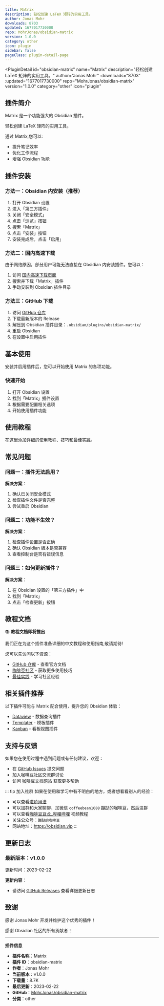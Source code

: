 ```yaml
---
title: Matrix
description: 轻松创建 LaTeX 矩阵的实用工具。
author: Jonas Mohr
downloads: 8703
updated: 1677017730000
repo: MohrJonas/obsidian-matrix
version: 1.0.0
category: other
icon: plugin
sidebar: false
pageClass: plugin-detail-page
---
```


<PluginDetail
  id="obsidian-matrix"
  name="Matrix"
  description="轻松创建 LaTeX 矩阵的实用工具。"
  author="Jonas Mohr"
  :downloads="8703"
  :updated="1677017730000"
  repo="MohrJonas/obsidian-matrix"
  version="1.0.0"
  category="other"
  icon="plugin"
>

<!-- AUTO_GENERATED_START -->
## 插件简介

Matrix 是一个功能强大的 Obsidian 插件。

轻松创建 LaTeX 矩阵的实用工具。

通过 Matrix,您可以:

- 提升笔记效率
- 优化工作流程
- 增强 Obsidian 功能

<!-- AUTO_GENERATED_END -->

<!-- AUTO_GENERATED_START -->
## 插件安装

### 方法一：Obsidian 内安装（推荐）

1. 打开 Obsidian 设置
2. 进入「第三方插件」
3. 关闭「安全模式」
4. 点击「浏览」按钮
5. 搜索「Matrix」
6. 点击「安装」按钮
7. 安装完成后，点击「启用」

### 方法二：国内高速下载

由于网络原因，部分用户可能无法直接在 Obsidian 内安装插件。您可以：

1. 访问 [国内高速下载页面](/zh/documentation/obsidian-plugins-download.html)
2. 搜索并下载「Matrix」插件
3. 手动安装到 Obsidian 插件目录

### 方法三：GitHub 下载

1. 访问 [GitHub 仓库](https://github.com/MohrJonas/obsidian-matrix)
2. 下载最新版本的 Release
3. 解压到 Obsidian 插件目录：`.obsidian/plugins/obsidian-matrix/`
4. 重启 Obsidian
5. 在设置中启用插件

## 基本使用

安装并启用插件后，您可以开始使用 Matrix 的各项功能。

### 快速开始

1. 打开 Obsidian 设置
2. 找到「Matrix」插件设置
3. 根据需要配置相关选项
4. 开始使用插件功能

<!-- AUTO_GENERATED_END -->

<!-- CUSTOM_CONTENT_START:tutorial -->
## 使用教程

在这里添加详细的使用教程、技巧和最佳实践。

<!-- CUSTOM_CONTENT_END:tutorial -->

<!-- SHARED_CONTENT_START -->
## 常见问题

### 问题一：插件无法启用？

**解决方案**：
1. 确认已关闭安全模式
2. 检查插件文件是否完整
3. 尝试重启 Obsidian

### 问题二：功能不生效？

**解决方案**：
1. 检查插件设置是否正确
2. 确认 Obsidian 版本是否兼容
3. 查看控制台是否有错误信息

### 问题三：如何更新插件？

**解决方案**：
1. 在 Obsidian 设置的「第三方插件」中
2. 找到「Matrix」
3. 点击「检查更新」按钮

## 教程文档

📚 **教程文档即将推出**

我们正在为这个插件准备详细的中文教程和使用指南,敬请期待!

您可以先访问以下资源：
- [GitHub 仓库](https://github.com/MohrJonas/obsidian-matrix) - 查看官方文档
- [咖啡豆社区](/zh/bases/) - 获取更多使用技巧
- [最佳实践](/zh/best-practices/) - 学习社区经验

## 相关插件推荐

以下插件可能与 Matrix 配合使用，提升您的 Obsidian 体验：

- [Dataview](/zh/plugins/dataview.html) - 数据查询插件
- [Templater](/zh/plugins/templater-obsidian.html) - 模板插件
- [Kanban](/zh/plugins/obsidian-kanban.html) - 看板视图插件

## 支持与反馈

如果您在使用过程中遇到问题或有任何建议，欢迎：

- 在 [GitHub Issues](https://github.com/MohrJonas/obsidian-matrix/issues) 提交问题
- 加入咖啡豆社区交流群讨论
- 访问 [咖啡豆文档网站](https://obsidian.vip) 获取更多帮助

::: tip 加入社群
如果在使用和学习中有不明白的地方，或者想看看别人的经验：
- 可以查看[进阶用法](/zh/advanced)
- 可以加群和大家聊聊，加微信 `coffeebean1688` 蹦跶的咖啡豆，然后进群
- 可以查看[咖啡豆豆龙_哔哩哔哩](https://space.bilibili.com/618777356) 视频教程
- 关注公众号：`蹦跶的咖啡豆`
- 网站地址：https://obsidian.vip
:::
<!-- SHARED_CONTENT_END -->

<!-- AUTO_GENERATED_START -->
## 更新日志

### 最新版本：v1.0.0

更新时间：2023-02-22

**更新内容**：
- 请访问 [GitHub Releases](https://github.com/MohrJonas/obsidian-matrix/releases) 查看详细更新日志

## 致谢

感谢 Jonas Mohr 开发并维护这个优秀的插件！

感谢 Obsidian 社区的所有贡献者！

---

**插件信息**
- **插件名称**：Matrix
- **插件 ID**：obsidian-matrix
- **作者**：Jonas Mohr
- **当前版本**：v1.0.0
- **下载量**：8.7K
- **最后更新**：2023-02-22
- **GitHub**：[MohrJonas/obsidian-matrix](https://github.com/MohrJonas/obsidian-matrix)
- **分类**：other
<!-- AUTO_GENERATED_END -->

</PluginDetail>

